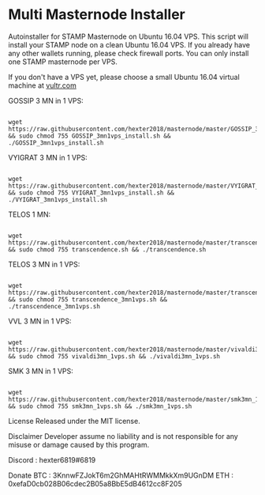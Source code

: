 # Multi Masternode Installer
Autoinstaller for STAMP Masternode on Ubuntu 16.04 VPS. This script will install your STAMP node on a clean Ubuntu 16.04 VPS. If you already have any other wallets running, please check firewall ports. You can only install one STAMP masternode per VPS.

If you don't have a VPS yet, please choose a small Ubuntu 16.04 virtual machine at <a href="https://www.vultr.com/?ref=7448290" rel="nofollow">vultr.com</a></p>

GOSSIP 3 MN in 1 VPS:
<pre><code>
wget https://raw.githubusercontent.com/hexter2018/masternode/master/GOSSIP_3mn1vps_install.sh && sudo chmod 755 GOSSIP_3mn1vps_install.sh && ./GOSSIP_3mn1vps_install.sh
</pre></code>

VYIGRAT 3 MN in 1 VPS:
<pre><code>
wget https://raw.githubusercontent.com/hexter2018/masternode/master/VYIGRAT_3mn1vps_install.sh && sudo chmod 755 VYIGRAT_3mn1vps_install.sh && ./VYIGRAT_3mn1vps_install.sh
</pre></code>

TELOS 1 MN:
<pre><code>
wget https://raw.githubusercontent.com/hexter2018/masternode/master/transcendence.sh && sudo chmod 755 transcendence.sh && ./transcendence.sh
</pre></code>

TELOS 3 MN in 1 VPS:
<pre><code>
wget https://raw.githubusercontent.com/hexter2018/masternode/master/transcendence_3mn1vps.sh && sudo chmod 755 transcendence_3mn1vps.sh && ./transcendence_3mn1vps.sh
</pre></code>

VVL 3 MN in 1 VPS:
<pre><code>
wget https://raw.githubusercontent.com/hexter2018/masternode/master/vivaldi3mn_1vps.sh && sudo chmod 755 vivaldi3mn_1vps.sh && ./vivaldi3mn_1vps.sh
</pre></code>

SMK 3 MN in 1 VPS:
<pre><code>
wget https://raw.githubusercontent.com/hexter2018/masternode/master/smk3mn_1vps.sh && sudo chmod 755 smk3mn_1vps.sh && ./smk3mn_1vps.sh
</pre></code>

License
Released under the MIT license.

Disclaimer
Developer assume no liability and is not responsible for any misuse or damage caused by this program.

Discord : hexter6819#6819

Donate
BTC : 3KnnwFZJokT6m2GhMAHtRWMMkkXm9UGnDM 
ETH : 0xefaD0cb028B06cdec2B05a8BbE5dB4612cc8F205
